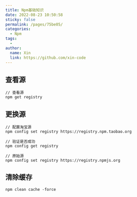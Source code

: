 ```yaml
---
title: Npm基础知识
date: 2022-08-23 10:50:58
sticky: false
permalink: /pages/75be05/
categories: 
  - Npm
tags: 
  - 
author: 
  name: Xin
  link: https://github.com/xin-code
---
```




## 查看源

```shell
// 查看源
npm get registry
```

## 更换源

```shell
// 配置淘宝源
npm config set registry https://registry.npm.taobao.org

// 验证是否成功
npm config get registry

// 原始源
npm config set registry https://registry.npmjs.org
```

## 清除缓存

```shell
npm clean cache -force
```

